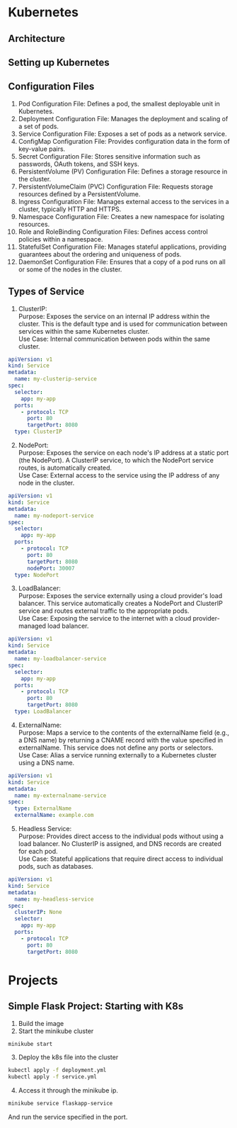 
# Kubernetes

## Architecture


## Setting up Kubernetes

## Configuration Files

1. Pod Configuration File:  Defines a pod, the smallest deployable unit in Kubernetes.
2. Deployment Configuration File: Manages the deployment and scaling of a set of pods.
3. Service Configuration File: Exposes a set of pods as a network service.
4. ConfigMap Configuration File: Provides configuration data in the form of key-value pairs.
5. Secret Configuration File: Stores sensitive information such as passwords, OAuth tokens, and SSH keys.
6. PersistentVolume (PV) Configuration File: Defines a storage resource in the cluster.
7. PersistentVolumeClaim (PVC) Configuration File: Requests storage resources defined by a PersistentVolume.
8. Ingress Configuration File: Manages external access to the services in a cluster, typically HTTP and HTTPS.
9. Namespace Configuration File: Creates a new namespace for isolating resources.
10. Role and RoleBinding Configuration Files: Defines access control policies within a namespace.
11. StatefulSet Configuration File: Manages stateful applications, providing guarantees about the ordering and uniqueness of pods.
12. DaemonSet Configuration File: Ensures that a copy of a pod runs on all or some of the nodes in the cluster.


## Types of Service

1. ClusterIP: <br>
Purpose: Exposes the service on an internal IP address within the cluster. This is the default type and is used for communication between services within the same Kubernetes cluster. <br>
Use Case: Internal communication between pods within the same cluster.

```yml
apiVersion: v1
kind: Service
metadata:
  name: my-clusterip-service
spec:
  selector:
    app: my-app
  ports:
    - protocol: TCP
      port: 80
      targetPort: 8080
  type: ClusterIP
```

2. NodePort: <br>
Purpose: Exposes the service on each node's IP address at a static port (the NodePort). A ClusterIP service, to which the NodePort service routes, is automatically created.<br>
Use Case: External access to the service using the IP address of any node in the cluster.

```yml
apiVersion: v1
kind: Service
metadata:
  name: my-nodeport-service
spec:
  selector:
    app: my-app
  ports:
    - protocol: TCP
      port: 80
      targetPort: 8080
      nodePort: 30007
  type: NodePort
```

3. LoadBalancer: <br>
Purpose: Exposes the service externally using a cloud provider's load balancer. This service automatically creates a NodePort and ClusterIP service and routes external traffic to the appropriate pods.<br>
Use Case: Exposing the service to the internet with a cloud provider-managed load balancer.

```yml
apiVersion: v1
kind: Service
metadata:
  name: my-loadbalancer-service
spec:
  selector:
    app: my-app
  ports:
    - protocol: TCP
      port: 80
      targetPort: 8080
  type: LoadBalancer
```

4. ExternalName: <br>
Purpose: Maps a service to the contents of the externalName field (e.g., a DNS name) by returning a CNAME record with the value specified in externalName. This service does not define any ports or selectors.<br>
Use Case: Alias a service running externally to a Kubernetes cluster using a DNS name.

```yml
apiVersion: v1
kind: Service
metadata:
  name: my-externalname-service
spec:
  type: ExternalName
  externalName: example.com
```

5. Headless Service: <br>
Purpose: Provides direct access to the individual pods without using a load balancer. No ClusterIP is assigned, and DNS records are created for each pod.<br>
Use Case: Stateful applications that require direct access to individual pods, such as databases.
```yml
apiVersion: v1
kind: Service
metadata:
  name: my-headless-service
spec:
  clusterIP: None
  selector:
    app: my-app
  ports:
    - protocol: TCP
      port: 80
      targetPort: 8080
```

# Projects

## Simple Flask Project: Starting with K8s

1. Build the image 
2. Start the minikube cluster
```bash
minikube start
```
3. Deploy the k8s file into the cluster
```bash
kubectl apply -f deployment.yml
kubectl apply -f service.yml
```
4. Access it through the minikube ip.
```bash
minikube service flaskapp-service
```

And run the service specified in the port.